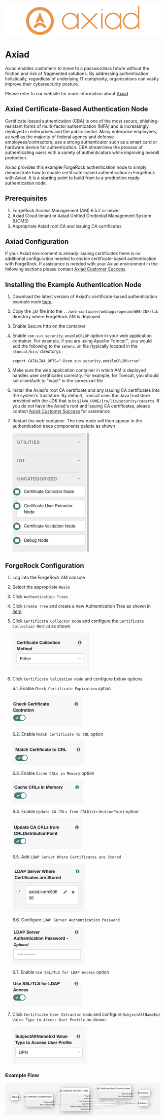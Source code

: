![Axiad logo](images/axiad_logo.png)

# Axiad

Axiad enables customers to move to a passwordless future without the friction and risk of fragmented solutions. By addressing authentication holistically, regardless of underlying IT complexity, organizations can vastly improve their cybersecurity posture.

Please refer to our website for more information about [Axiad](https://www.axiad.com/).

## Axiad Certificate-Based Authentication Node

Certificate-based authentication (CBA) is one of the most secure, phishing-resistant forms of multi-factor authentication (MFA) and is increasingly deployed in enterprises and the public sector. Many enterprise employees, as well as the majority of federal agency and defense employees/contractors, use a strong authenticator such as a smart card or hardware device for authentication. CBA streamlines the process of authenticating users with a variety of authenticators while improving overall protection.

Axiad provides this example ForgeRock authentication node to simply demonstrate how to enable certificate-based authentication in ForgeRock with Axiad. It is a starting point to build from to a production ready authentication node.

## Prerequisites

1. ForgeRock Access Management (AM) 6.5.2 or newer
1. Axiad Cloud tenant or Axiad Unified Credential Management System (UCMS)
1. Appropriate Axiad root CA and issuing CA certificates

## Axiad Configuration

If your Axiad environment is already issuing certificates there is no additional configuration needed to enable certificate-based authentication with ForgeRock. If assistance is needed with your Axiad environment in the following sections please contact [Axiad Customer Success](mailto:customer.success@axiad.com).

## Installing the Example Authentication Node

1. Download the latest version of Axiad's certificate-based authentication example node [here](https://github.com/ForgeRock/axiad/tree/main/CBA/jar/).
2. Copy the .jar file into the `../web-container/webapps/openam/WEB-INF/lib` directory where ForgeRock AM is deployed
3. Enable Secure http on the container
4. Enable `com.sun.security.enableCRLDP` option in your web application container. For example, if you are using Apache Tomcat™, you would add the following to the `setenv.sh` file (typically located in the `/tomcat/bin/` directory):
    ```
    export CATALINA_OPTS="-Dcom.sun.security.enableCRLDP=true"
    ```
5. Make sure the web application container in which AM is deployed handles user certificates correctly. For example, for Tomcat, you should set clientAuth to "want" in the server.xml file
6. Install the Axiad's root CA certificate and any issuing CA certificates into the system's truststore. By default, Tomcat uses the Java truststore provided with the JDK that is in `$JAVA_HOME/jre/lib/security/cacerts`. If you do not have the Axiad's root and issuing CA certificates, please contact [Axiad Customer Success](mailto:customer.success@axiad.com) for assistance
7. Restart the web container. The new node will then appear in the authentication trees components palette as shown

    ![Component Palette](images/component_palette.png)

## ForgeRock Configuration

1. Log into the ForgeRock AM console
2. Select the appropriate `Realm`
3. Click `Authentication Trees`
4. Click `Create Tree` and create a new Authentication Tree as shown in <a href="#Example-Flow">_here_</a>
5. Click `Certificate Collector Node` and configure the `Certificate Collection Method` as shown

   ![Certification_collection_method](images/certificate_collector_node/Certification_collection_method.png)

6. Click `Certificate Validation Node` and configure below options

   6.1. Enable `Check Certificate Expiration` option

     ![Check_Certificate_Expiration](images/certificate_validation_node/Check_Certificate_Expiration.png)
   
   6.2. Enable `Match Certificate to CRL` option

     ![Match_Certificate_to_CRL](images/certificate_validation_node/Match_Certificate_to_CRL.png)

   6.3. Enable `Cache CRLs in Memory` option

     ![Cache_CRLs_in_Memory](images/certificate_validation_node/Cache_CRLs_in_Memory.png)

   6.4. Enable `Update CA CRLs from CRLDistributionPoint` option

    ![Update_CA_CRLs_from_CRLDistributionPoint](images/certificate_validation_node/Update_CA_CRLs_from_CRLDistributionPoint.png)

   6.5. Add `LDAP Server Where Certificates are Stored`

    ![LDAP_Server_Where_Certificates_are_Stored](images/certificate_validation_node/LDAP_Server_Where_Certificates_are_Stored.png)

   6.6. Configure `LDAP Server Authentication Password`

    ![LDAP_Server_Password](images/certificate_validation_node/LDAP_Server_Password.png)

   6.7. Enable `Use SSL/TLS for LDAP Access` option

    ![Use SSL](images/certificate_validation_node/Use_SSL.png)

5. Click `Certificate User Extractor Node` and configure `SubjectAltNameExt Value Type to Access User Profile` as shown

    ![certificate_user_extractor_node](images/certificate_user_extractor_node/certificate_collection_method.png)

### Example Flow

 ![Certificate_Flow](./images/certificate_flow.png)